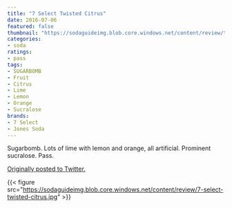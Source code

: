 ```yaml
---
title: "7 Select Twisted Citrus"
date: 2016-07-06
featured: false
thumbnail: "https://sodaguideimg.blob.core.windows.net/content/review/thumbs/7-select-twisted-citrus.jpg"
categories:
- soda
ratings:
- pass
tags:
- SUGARBOMB
- Fruit
- Citrus
- Lime
- Lemon
- Orange
- Sucralose
brands:
- 7 Select
- Jones Soda
---
```


Sugarbomb. Lots of lime with lemon and orange, all artificial. Prominent sucralose. Pass.

[Originally posted to Twitter.](https://twitter.com/Cavorter/status/750730495860744192)

{{< figure src="https://sodaguideimg.blob.core.windows.net/content/review/7-select-twisted-citrus.jpg" >}}

